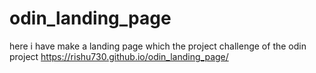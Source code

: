 # odin_landing_page
here i have make a landing page which the project challenge of  the odin project
https://rishu730.github.io/odin_landing_page/
